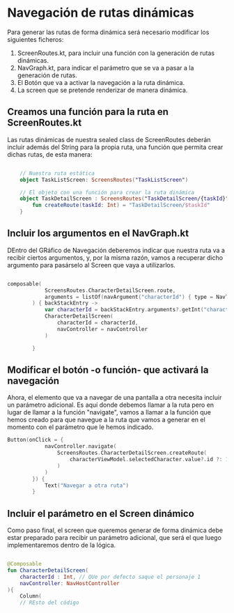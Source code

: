 # Navegación de rutas dinámicas

Para generar las rutas de forma dinámica será necesario modificar los siguientes ficheros:
1. ScreenRoutes.kt, para incluir una función con la generación de rutas dinámicas.
2. NavGraph.kt, para indicar el parámetro que se va a pasar a la generación de rutas.
3. El Botón que va a activar la navegación a la ruta dinámica.
4. La screen que se pretende renderizar de manera dinámica.


## Creamos una función para la ruta en ScreenRoutes.kt

Las rutas dinámicas de nuestra sealed class de ScreenRoutes deberán incluir además del String para la propia ruta, una función que permita crear dichas rutas, de esta manera:


```kotlin

	// Nuestra ruta estática
	object TaskListScreen: ScreensRoutes("TaskListScreen")

	// El objeto con una función para crear la ruta dinámica
	object TaskDetailScreen : ScreensRoutes("TaskDetailScreen/{taskId}") {
		fun createRoute(taskId: Int) = "TaskDetailScreen/$taskId"
	}

```


## Incluir los argumentos en el NavGraph.kt

DEntro del GRáfico de Navegación deberemos indicar que nuestra ruta va a recibir ciertos argumentos, y, por la misma razón, vamos a recuperar dicho argumento para pasárselo al Screen que vaya a utilizarlos.


```kotlin

composable(
            ScreensRoutes.CharacterDetailScreen.route,
            arguments = listOf(navArgument("characterId") { type = NavType.IntType })
        ) { backStackEntry ->
            var characterId = backStackEntry.arguments?.getInt("characterId") ?: 0
            CharacterDetailScreen(
                characterId = characterId,
                navController = navController
            )

        }

```

## Modificar el botón -o función- que activará la navegación

Ahora, el elemento que va a navegar de una pantalla a otra necesita incluir un parámetro adicional. Es aquí donde debemos llamar a la ruta pero en lugar de llamar a la función "navigate", vamos  a llamar a la función que hemos creado para que navegue a la ruta que vamos a generar en el momento con el parámetro que le hemos indicado.

```kotlin
Button(onClick = {
            navController.navigate(
                ScreensRoutes.CharacterDetailScreen.createRoute(
                    characterViewModel.selectedCharacter.value?.id ?: 1
                )
            )
        }) {
            Text("Navegar a otra ruta")
        }

```


## Incluir el parámetro en el Screen dinámico

Como paso final, el screen que queremos generar de forma dinámica debe estar preparado para recibir un parámetro adicional, que será el que luego implementaremos dentro de la lógica.

```kotlin

@Composable
fun CharacterDetailScreen(
    characterId : Int, // QUe por defecto saque el personaje 1
    navController: NavHostController
){
    Column(
    // REsto del código

```
